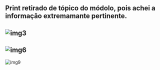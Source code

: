 ## Print retirado de tópico do módolo, pois achei a informação extremamante pertinente.

![img3](https://github.com/user-attachments/assets/4e58105c-d170-47d6-b4bc-f2463ed90b6e)
---
![img6](https://github.com/user-attachments/assets/992c5f60-c49c-413f-847b-c853cf1bd31b)
---
![img9](https://github.com/user-attachments/assets/89ace61e-1985-49a2-9d6d-50a113a005d1)
